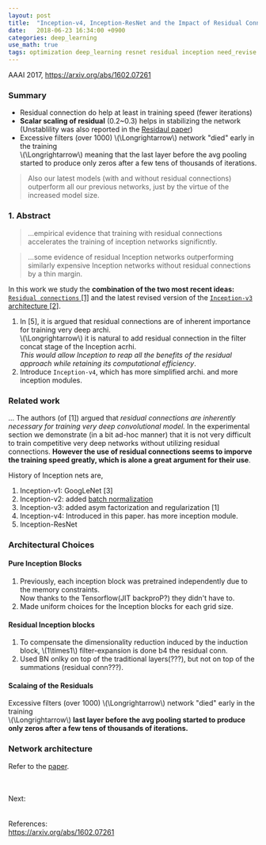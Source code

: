 ```yaml
---
layout: post
title:  "Inception-v4, Inception-ResNet and the Impact of Residual Connections on Learning"
date:   2018-06-23 16:34:00 +0900
categories: deep_learning
use_math: true
tags: optimization deep_learning resnet residual inception need_revise
---
```

AAAI 2017, <a href="https://arxiv.org/abs/1602.07261" target="_blank">https://arxiv.org/abs/1602.07261</a>


### Summary
* Residual connection do help at least in training speed (fewer iterations)
* __Scalar scaling of residual__ (0.2~0.3) helps in stabilizing the network (Unstablility was also reported in the <a href="{{site.url}}/deep_learning/2018/06/19/residual-network.html" target="_blank">Residaul paper</a>)
* Excessive filters (over 1000) \\(\Longrightarrow\\) network "died" early in the training  
\\(\Longrightarrow\\) meaning that the last layer before the avg pooling started to produce only zeros after a few tens of thousands of iterations.

> Also our latest models (with and without residual connections) outperform all our previous networks, just by the virtue of the increased model size.


### 1. Abstract
> ...empirical evidence that training with residual connections accelerates the training of inception networks significntly.

> ...some evidence of residual Inception networks outperforming similarly expensive Inception networks without residual connections by a thin margin.

In this work we study the __combination of the two most recent ideas:__ <a href="{{site.url}}/deep_learning/2018/06/19/residual-network.html" target="_blank">`Residual connections` [1]</a> and the latest revised version of the <a href="{{site.url}}/deep_learning/2018/06/23/rethinking-the-inception-architecture.html" target="_blank">`Inception-v3` architecture [2]</a>.

1. In [5], it is argued that residual connections are of inherent importance for training very deep archi.  
\\(\Longrightarrow\\) it is natural to add residual connection in the filter concat stage of the Inception acrhi.  
_This would allow Inception to reap all the benefits of the residual approach while retaining its computational efficiency_.
2. Introduce `Inception-v4`, which has more simplified archi. and more inception modules.


### Related work
... The authors (of [1]) argued that _residual connections are inherently necessary for training very deep convolutional model._ In the experimental section we demonstrate (in a bit ad-hoc manner) that it is not very difficult to train competitive very deep networks without utilizing residual connections. __However the use of residual connections seems to imporve the training speed greatly, which is alone a great argument for their use__.
  
History of Inception nets are,
1. Inception-v1: GoogLeNet [3]
2. Inception-v2: added <a href="{{site.url}}/deep_learning/2018/06/13/batch-normalization.html" target="_blank">batch normalization</a>
3. Inception-v3: added asym factorization and regularization [1]
4. Inception-v4: Introduced in this paper. has more inception module.
5. Inception-ResNet
 

### Architectural Choices

#### Pure Inception Blocks
1. Previously, each inception block was pretrained independently due to the memory constraints.  
Now thanks to the Tensorflow(JIT backproP?) they didn't have to.
2. Made uniform choices for the Inception blocks for each grid size.

#### Residual Inception blocks
1. To compensate the dimensionality reduction induced by the induction block, \\(1\times1\\) filter-expansion is done b4 the residual conn.
2. Used BN onlky on top of the traditional layers(???), but not on top of the summations (residual conn???).

#### Scalaing of the Residuals
Excessive filters (over 1000) \\(\Longrightarrow\\) network "died" early in the training  
\\(\Longrightarrow\\) __last layer before the avg pooling started to produce only zeros after a few tens of thousands of iterations.__
 
 
### Network architecture
Refer to the <a href="https://arxiv.org/abs/1602.07261" target="_blank">paper</a>.

<br/><br/>
Next:  
<br/><br/>
References:  
<a href="https://arxiv.org/abs/1602.07261" target="_blank">https://arxiv.org/abs/1602.07261</a>